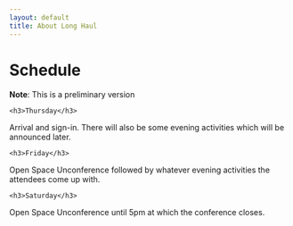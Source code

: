 ```yaml
---
layout: default
title: About Long Haul
---
```


<div class="post">
	<h1 class="pageTitle">Schedule</h1>

  <p class="intro">
    <b>Note</b>: This is a preliminary version
  </p>

	<h3>Thursday</h3>
  <p class="intro">
  Arrival and sign-in. There will also be some evening activities which will be announced later.
  </p>

	<h3>Friday</h3>
  <p class="intro">
  Open Space Unconference followed by whatever evening activities the attendees come up with.
  </p>

	<h3>Saturday</h3>
  <p class="intro">
  Open Space Unconference until 5pm at which the conference closes.
  </p>

</div>
